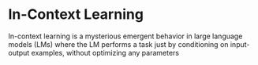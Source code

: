 # In-Context Learning
In-context learning is a mysterious emergent behavior in large language models (LMs) where the LM performs a task just by conditioning on input-output examples, without optimizing any parameters
